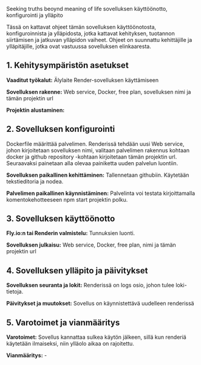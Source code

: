 Seeking truths beoynd meaning of life sovelluksen käyttöönotto, konfigurointi ja ylläpito

Tässä on kattavat ohjeet tämän sovelluksen käyttöönotosta, konfiguroinnista ja ylläpidosta, jotka kattavat kehityksen, tuotannon siirtämisen ja jatkuvan ylläpidon vaiheet. Ohjeet on suunnattu kehittäjille ja ylläpitäjille, jotka ovat vastuussa sovelluksen elinkaaresta.

## 1. Kehitysympäristön asetukset

**Vaaditut työkalut:**
Älylaite Render-sovelluksen käyttämiseen

**Sovelluksen rakenne:**
Web service, Docker, free plan, sovelluksen nimi ja tämän projektin url 

**Projektin alustaminen:**

## 2. Sovelluksen konfigurointi
Dockerfile määrittää palvelimen. Renderissä tehdään uusi Web service, johon kirjoitetaan sovelluksen nimi, valitaan palvelimen rakennus kohtaan docker ja github repository -kohtaan kirjoitetaan tämän projektin url. Seuraavaksi painetaan alla olevaa painiketta uuden palvelun luontiin.

**Sovelluksen paikallinen kehittäminen:**
Tallennetaan githubiin. Käytetään tekstieditoria ja nodea. 

**Palvelimen paikallinen käynnistäminen:**
Palvelinta voi testata kirjoittamalla komentokehotteeseen npm start projektin polku.

## 3. Sovelluksen käyttöönotto

**Fly.io:n tai Renderin valmistelu:**
Tunnuksien luonti.

**Sovelluksen julkaisu:**
Web service, Docker, free plan, nimi ja tämän projektin url

## 4. Sovelluksen ylläpito ja päivitykset

**Sovelluksen seuranta ja lokit:**
Renderissä on logs osio, johon tulee loki-tietoja.

**Päivitykset ja muutokset:**
Sovellus on käynnistettävä uudelleen renderissä

## 5. Varotoimet ja vianmääritys

**Varotoimet:**
Sovellus kannattaa sulkea käytön jälkeen, sillä kun renderiä käytetään ilmaiseksi, niin ylläolo aikaa on rajoitettu.

**Vianmääritys:** -